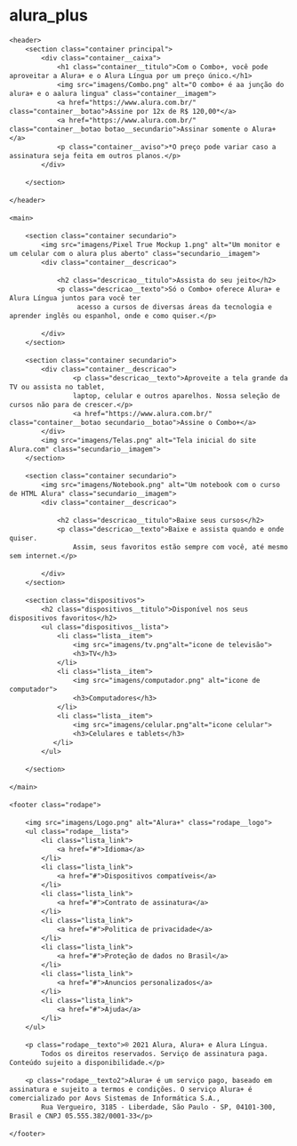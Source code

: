 # alura_plus

<!DOCTYPE html>
<html lang="pt-br">
<head>
    <meta charset="UTF-8">
    <meta http-equiv="X-UA-Compatible" content="IE=edge">
    <meta name="viewport" content="width=device-width, initial-scale=1.0">
    <title>Alura plus</title>
    <link rel="stylesheet" href="styles.css">
    <link rel="preconnect" href="https://fonts.googleapis.com">
<link rel="preconnect" href="https://fonts.gstatic.com" crossorigin>
<link href="https://fonts.googleapis.com/css2?family=Inter&family=Montserrat:wght@100&display=swap" rel="stylesheet">
</head>
<body>

    <header>
        <section class="container principal">
            <div class="container__caixa">
                <h1 class="container__titulo">Com o Combo+, você pode aproveitar a Alura+ e o Alura Língua por um preço único.</h1>
                <img src="imagens/Combo.png" alt="O combo+ é aa junção do alura+ e o aalura lingua" class="container__imagem">
                <a href="https://www.alura.com.br/" class="container__botao">Assine por 12x de R$ 120,00*</a>
                <a href="https://www.alura.com.br/" class="container__botao botao__secundario">Assinar somente o Alura+</a>
                <p class="container__aviso">*O preço pode variar caso a assinatura seja feita em outros planos.</p>
            </div>
          
        </section>
        
    </header>

    <main>

        <section class="container secundario">
            <img src="imagens/Pixel True Mockup 1.png" alt="Um monitor e um celular com o alura plus aberto" class="secundario__imagem">
            <div class="container__descricao">

                <h2 class="descricao__titulo">Assista do seu jeito</h2>
                <p class="descricao__texto">Só o Combo+ oferece Alura+ e Alura Língua juntos para você ter
                     acesso a cursos de diversas áreas da tecnologia e aprender inglês ou espanhol, onde e como quiser.</p>

            </div>
        </section>

        <section class="container secundario">
            <div class="container__descricao">
                    <p class="descricao__texto">Aproveite a tela grande da TV ou assista no tablet, 
                    laptop, celular e outros aparelhos. Nossa seleção de cursos não para de crescer.</p>
                    <a href="https://www.alura.com.br/" class="container__botao secundario__botao">Assine o Combo+</a>
            </div>
            <img src="imagens/Telas.png" alt="Tela inicial do site Alura.com" class="secundario__imagem">
        </section>

        <section class="container secundario">
            <img src="imagens/Notebook.png" alt="Um notebook com o curso de HTML Alura" class="secundario__imagem">
            <div class="container__descricao">

                <h2 class="descricao__titulo">Baixe seus cursos</h2>
                <p class="descricao__texto">Baixe e assista quando e onde quiser. 
                    Assim, seus favoritos estão sempre com você, até mesmo sem internet.</p>

            </div>
        </section>
        
        <section class="dispositivos">
            <h2 class="dispositivos__titulo">Disponível nos seus dispositivos favoritos</h2>
            <ul class="dispositivos__lista">
                <li class="lista__item">
                    <img src="imagens/tv.png"alt="icone de televisão">
                    <h3>TV</h3>
                </li>
                <li class="lista__item">
                    <img src="imagens/computador.png" alt="icone de computador">
                    <h3>Computadores</h3>
                </li>
                <li class="lista__item">
                    <img src="imagens/celular.png"alt="icone celular">
                    <h3>Celulares e tablets</h3>    
               </li>
            </ul>

        </section>

    </main>

    <footer class="rodape">

        <img src="imagens/Logo.png" alt="Alura+" class="rodape__logo">
        <ul class="rodape__lista">
            <li class="lista_link">
                <a href="#">Idioma</a>
            </li> 
            <li class="lista_link">
                <a href="#">Dispositivos compatíveis</a>
            </li>
            <li class="lista_link">
                <a href="#">Contrato de assinatura</a>
            </li>
            <li class="lista_link">
                <a href="#">Politica de privacidade</a>
            </li>
            <li class="lista_link">
                <a href="#">Proteção de dados no Brasil</a>
            </li>
            <li class="lista_link">
                <a href="#">Anuncios personalizados</a>
            </li>
            <li class="lista_link">
                <a href="#">Ajuda</a>
            </li>
        </ul>

        <p class="rodape__texto">® 2021 Alura, Alura+ e Alura Língua. 
            Todos os direitos reservados. Serviço de assinatura paga. Conteúdo sujeito a disponibilidade.</p>
        
        <p class="rodape__texto2">Alura+ é um serviço pago, baseado em assinatura e sujeito a termos e condições. O serviço Alura+ é comercializado por Aovs Sistemas de Informática S.A., 
            Rua Vergueiro, 3185 - Liberdade, São Paulo - SP, 04101-300, Brasil e CNPJ 05.555.382/0001-33</p>

    </footer>
   
</body>
</html>

